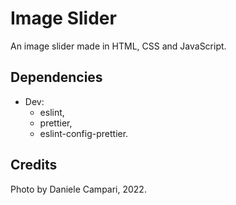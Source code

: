 # Image Slider

An image slider made in HTML, CSS and JavaScript.

## Dependencies

- Dev:
  - eslint,
  - prettier,
  - eslint-config-prettier.

## Credits

Photo by Daniele Campari, 2022.
